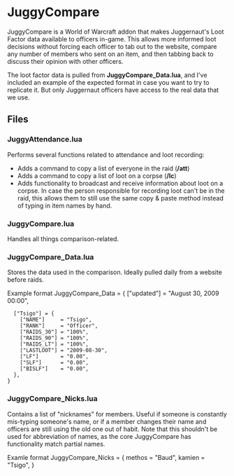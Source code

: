 # JuggyCompare

JuggyCompare is a World of Warcraft addon that makes Juggernaut's Loot Factor
data available to officers in-game. This allows more informed loot decisions
without forcing each officer to tab out to the website, compare any number of
members who sent on an item, and then tabbing back to discuss their opinion
with other officers.

The loot factor data is pulled from **JuggyCompare_Data.lua**, and I've included
an example of the expected format in case you want to try to replicate it. But
only Juggernaut officers have access to the real data that we use.

## Files

### JuggyAttendance.lua

Performs several functions related to attendance and loot recording:
* Adds a command to copy a list of everyone in the raid (**/att**)
* Adds a command to copy a list of loot on a corpse (**/lc**)
* Adds functionality to broadcast and receive information about loot on a corpse. In case
  the person responsible for recording loot can't be in the raid, this allows them to still
  use the same copy & paste method instead of typing in item names by hand.
	
### JuggyCompare.lua

Handles all things comparison-related.

### JuggyCompare_Data.lua

Stores the data used in the comparison. Ideally pulled daily from a website before raids.

Example format
	JuggyCompare_Data = {
	  ["updated"] = "August 30, 2009 00:00",

	  ["Tsigo"] = {
		["NAME"]     = "Tsigo",
		["RANK"]     = "Officer",
		["RAIDS_30"] = "100%",
		["RAIDS_90"] = "100%",
		["RAIDS_LT"] = "100%",
		["LASTLOOT"] = "2009-08-30",
		["LF"]       = "0.00",
		["SLF"]      = "0.00",
		["BISLF"]    = "0.00",
	  },
	}
	
### JuggyCompare_Nicks.lua

Contains a list of "nicknames" for members. Useful if someone is constantly mis-typing someone's
name, or if a member changes their name and officers are still using the old one out of habit. Note
that this shouldn't be used for abbreviation of names, as the core JuggyCompare has functionality
match partial names.

Examle format
	JuggyCompare_Nicks = {
		methos = "Baud",
		kamien = "Tsigo",
	}